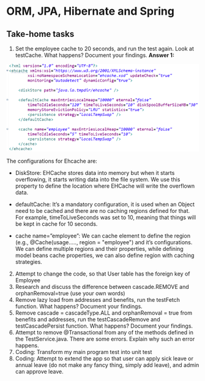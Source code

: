 # ORM, JPA, Hibernate and Spring 

 ## Take-home tasks
 
 1. Set the employee cache to 20 seconds, and run the test again.  Look at testCache.  What happens?  Document your findings.
 <b>Answer 1:</b> 
 
 ![Ehcache.xml](./img/ehcache.PNG)
 
 The configurations for Ehcache are:  
-  DiskStore: EHCache stores data into memory but when it starts overflowing, 
it starts writing data into the file system. We use this property to define 
the location where EHCache will write the overflown data.

- defaultCache: It’s a mandatory configuration, it is used when an Object 
need to be cached and there are no caching regions defined for that.  For example, timeToLiveSeconds was set to 10, meaning that things will be kept in cache for 10 seconds.

- cache name=”employee”: We can cache element to define the region (e.g.,
@Cache(usage....., region = "employee") and it’s 
configurations. We can define multiple regions and their properties, 
while defining model beans cache properties, we can also define region 
with caching strategies.



 


 2. Attempt to change the code, so that User table has the foreign key of Employee
 3. Research and discuss the difference between cascade.REMOVE and orphanRemoval=true (use your own words)
 4. Remove lazy load from addresses and benefits, run the testFetch function. What happens?  Document your findings.
 5. Remove cascade = cascadeType.ALL and orphanRemoval = true from benefits and addresses, run the testCascadeRemove and testCascadePersist function.  What happens?  Document your findings.
 6. Attempt to remove @Transactional from any of the methods defined in the TestService.java.  There are some errors.  Explain why such an error happens.
 7. Coding: Transform my main program test into unit test
 8. Coding: Attempt to extend the app so that user can apply sick leave or annual leave (do not make any fancy thing, simply add leave), and admin can approve leave.

 
 
